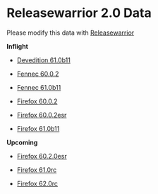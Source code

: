 

Releasewarrior 2.0 Data
=======================

Please modify this data with [Releasewarrior](https://github.com/mozilla-releng/releasewarrior-2.0)

**Inflight**

* [Devedition 61.0b11](/inflight/devedition/devedition-devedition-61.0b11.md)

* [Fennec 60.0.2](/inflight/fennec/fennec-release-60.0.2.md)

* [Fennec 61.0b11](/inflight/fennec/fennec-beta-61.0b11.md)

* [Firefox 60.0.2](/inflight/firefox/firefox-release-60.0.2.md)

* [Firefox 60.0.2esr](/inflight/firefox/firefox-esr60-60.0.2esr.md)

* [Firefox 61.0b11](/inflight/firefox/firefox-beta-61.0b11.md)

**Upcoming**

* [Firefox 60.2.0esr](/upcoming/firefox/firefox-esr60-60.2.0esr.md)

* [Firefox 61.0rc](/upcoming/firefox/firefox-release-rc-61.0rc.md)

* [Firefox 62.0rc](/upcoming/firefox/firefox-release-rc-62.0rc.md)


